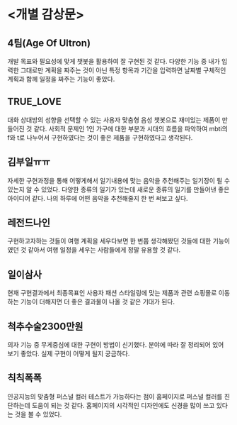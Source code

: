 # <개별 감상문>

## 4팀(Age Of Ultron)
개발 목표와 필요성에 맞게 챗봇을 활용하여 잘 구현된 것 같다. 다양한 기능 중 내가 입력한 그대로만 계획을 짜주는 것이 아닌 특정 항목과 기간을 입력하면 날짜별 구체적인 계획과 함께 일정을 짜주는 기능이 좋았다.

## TRUE_LOVE
대화 상대방의 성향을 선택할 수 있는 사용자 맞춤형 음성 챗봇으로 재미있는 제품이 만들어진 것 같다. 사회적 문제인 1인 가구에 대한 부분과 시대의 흐름을 파악하여 mbti의 f와 t로 나누어서 구현하였다는 것이 좋은 제품을 구현하였다고 생각된다.

## 김부일ㅠㅠ
자세한 구현과정을 통해 어떻게해서 일기내용에 맞는 음악을 추천해주는 일기장이 될 수 있는지 알 수 있었다. 다양한 종류의 일기가 있는데 새로운 종류의 일기를 만들어낸 좋은 아이디어 같다. 나의 하루에 어떤 음악을 추천해줄지 한 번 써보고 싶다.

## 레전드나인
구현하고자하는 것들이 여행 계획을 세우다보면 한 번쯤 생각해봤던 것들에 대한 기능이였던 것 같아서 여행 일정을 세우는 사람들에게 정말 유용할 것 같다.

## 일이삼사
현재 구현결과에서 최종목표인 사용자 패션 스타일링에 맞는 제품과 관련 쇼핑몰로 이동하는 기능이 더해지면 더 좋은 결과물이 나올 것 같은 기대가 된다.

## 척추수술2300만원
의자 기능 중 무게중심에 대한 구현이 방법이 신기했다. 분야에 따라 잘 정리되어 있어 보기 좋았다. 실제 구현이 어떻게 될지 궁금하다.

## 칙칙폭폭
인공지능의 맞춤형 퍼스널 컬러 테스트가 가능하다는 점이 홈페이지로 퍼스널 컬러를 진단하는데 도움이 되는 것 같다. 홈페이지의 시각적인 디자인에도 신경을 많이 쓰고 있다는 것을 볼 수 있었다.
